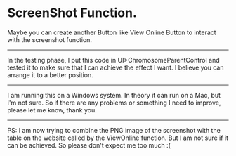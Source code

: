 # ScreenShot Function.
 Maybe you can create another Button like View Online Button to interact with the screenshot function.
 
 ---
 In the testing phase, I put this code in UI>ChromosomeParentControl and tested it to make sure that I can achieve the effect I want. I believe you can arrange it to a better position.
 
 ---
 I am running this on a Windows system. In theory it can run on a Mac, but I'm not sure. So if there are any problems or something I need to improve, please let me know, thank you.
 
 ---
PS: I am now trying to combine the PNG image of the screenshot with the table on the website called by the ViewOnline function. But I am not sure if it can be achieved. So please don't expect me too much :(
